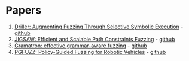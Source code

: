 # Papers
1. [Driller: Augmenting Fuzzing Through Selective Symbolic Execution](https://sites.cs.ucsb.edu/~vigna/publications/2016_NDSS_Driller.pdf) - [github](https://github.com/shellphish/driller)
2. [JIGSAW: Efficient and Scalable Path Constraints Fuzzing](https://www.cs.ucr.edu/~csong/oakland22-jigsaw.pdf) - [github](https://chengyusong.github.io/fuzzing/2022/05/03/jigsaw.html)
3. [Gramatron: effective grammar-aware fuzzing](https://dl.acm.org/doi/pdf/10.1145/3460319.3464814) - [github](https://github.com/HexHive/Gramatron)
4. [PGFUZZ: Policy-Guided Fuzzing for Robotic Vehicles](https://beerkay.github.io/papers/Berkay2021PGFuzzNDSS.pdf) - [github](https://github.com/purseclab/PGFuzz)

